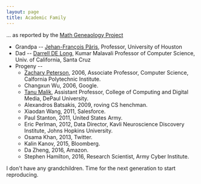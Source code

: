 ```yaml
---
layout: page
title: Academic Family
---
```


... as reported by the [Math Geneaology Project](https://www.genealogy.math.ndsu.nodak.edu/id.php?id=10797)  

  * Grandpa -- [Jehan-François Pâris](http://www2.cs.uh.edu/~paris/),  Professor, University of Houston  
  * Dad -- [Darrell DE Long](https://users.soe.ucsc.edu/~darrell/), Kumar Malavali Professor of Computer Science, Univ. of California, Santa Cruz  
  * Progeny --  
    - [Zachary Peterson](http://znjp.com/), 2006, Associate Professor, Computer Science, Calfornia Polytechnic Institute.   
    - Changxun Wu, 2006, Google.  
    - [Tanu Malik](http://www.cdm.depaul.edu/about/Pages/People/facultyinfo.aspx?fid=1328), Assistant Professor, College of Computing and Digital Media, DePaul University.
    - Alexandros Batsakis, 2009, roving CS henchman.  
    - Xiaodan Wang, 2011, Salesforce.  
    - Paul Stanton, 2011, United States Army.  
    - Eric Perlman, 2012, Data Director, Kavli Neuroscience Discovery Institute, Johns Hopkins University.  
    - Osama Khan, 2013, Twitter.  
    - Kalin Kanov, 2015, Bloomberg.
    - Da Zheng, 2016, Amazon.
    - Stephen Hamilton, 2016, Research Scientist, Army Cyber Institute.

I don't have any grandchildren.  Time for the next generation to start reproducing.  
